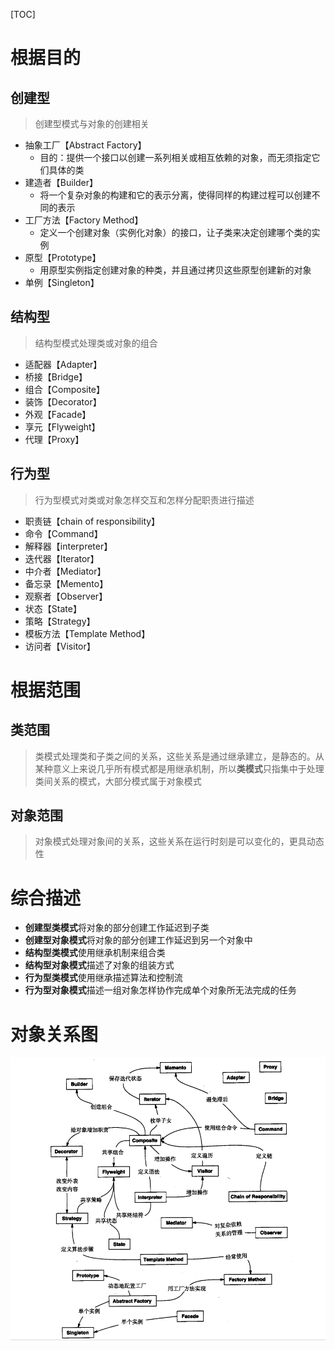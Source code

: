 [TOC]

# 根据目的
## 创建型
> 创建型模式与对象的创建相关
- 抽象工厂【Abstract Factory】
    - 目的：提供一个接口以创建一系列相关或相互依赖的对象，而无须指定它们具体的类
- 建造者【Builder】
    - 将一个复杂对象的构建和它的表示分离，使得同样的构建过程可以创建不同的表示
- 工厂方法【Factory Method】
    - 定义一个创建对象（实例化对象）的接口，让子类来决定创建哪个类的实例
- 原型【Prototype】
    - 用原型实例指定创建对象的种类，并且通过拷贝这些原型创建新的对象
- 单例【Singleton】

## 结构型
> 结构型模式处理类或对象的组合
- 适配器【Adapter】
- 桥接【Bridge】
- 组合【Composite】
- 装饰【Decorator】
- 外观【Facade】
- 享元【Flyweight】
- 代理【Proxy】

## 行为型
> 行为型模式对类或对象怎样交互和怎样分配职责进行描述
- 职责链【chain of responsibility】
- 命令【Command】
- 解释器【interpreter】
- 迭代器【Iterator】
- 中介者【Mediator】
- 备忘录【Memento】
- 观察者【Observer】
- 状态【State】
- 策略【Strategy】
- 模板方法【Template Method】
- 访问者【Visitor】

# 根据范围
## 类范围
> 类模式处理类和子类之间的关系，这些关系是通过继承建立，是静态的。从某种意义上来说几乎所有模式都是用继承机制，所以**类模式**只指集中于处理类间关系的模式，大部分模式属于对象模式

## 对象范围
> 对象模式处理对象间的关系，这些关系在运行时刻是可以变化的，更具动态性

# 综合描述
- **创建型类模式**将对象的部分创建工作延迟到子类
- **创建型对象模式**将对象的部分创建工作延迟到另一个对象中
- **结构型类模式**使用继承机制来组合类
- **结构型对象模式**描述了对象的组装方式
- **行为型类模式**使用继承描述算法和控制流
- **行为型对象模式**描述一组对象怎样协作完成单个对象所无法完成的任务

# 对象关系图
![对象关系图](../img/DP.png)